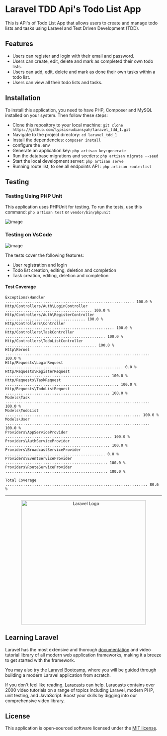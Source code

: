 # Laravel TDD Api's Todo List App 

This is API's of Todo List App that allows users to create and manage todo lists and tasks using Laravel and Test Driven Development (TDD).

## Features

- Users can register and login with their email and password.
- Users can create, edit, delete and mark as completed their own todo lists.
- Users can add, edit, delete and mark as done their own tasks within a todo list.
- Users can view all their todo lists and tasks.

## Installation

To install this application, you need to have PHP, Composer and MySQL installed on your system. Then follow these steps:

- Clone this repository to your local machine: `git clone https://github.com/lypsisrudiansyah/laravel_tdd_1.git`
- Navigate to the project directory: `cd laravel_tdd_1`
- Install the dependencies: `composer install`
- configure the .env
- Generate an application key: `php artisan key:generate`
- Run the database migrations and seeders: `php artisan migrate --seed`
- Start the local development server: `php artisan serve`
- Running route list, to see all endpoints API : `php artisan route:list`

## Testing

### Testing Using PHP Unit
This application uses PHPUnit for testing. To run the tests, use this command:
`php artisan test`
or
`vendor/bin/phpunit`

![image](https://github.com/lypsisrudiansyah/laravel_tdd_1/assets/52348378/32d03105-17a2-4dc9-b77c-acb7eb80f057)

### Testing on VsCode
![image](https://github.com/lypsisrudiansyah/laravel_tdd_1/assets/52348378/860195e7-5ad1-4687-b847-d426148cc847)


The tests cover the following features:

- User registration and login
- Todo list creation, editing, deletion and completion
- Task creation, editing, deletion and completion

#### Test Coverage
```
Exceptions\Handler  .......................................................... 100.0 %  
Http/Controllers/Auth\LoginController  ....................................... 100.0 %  
Http/Controllers/Auth\RegisterController  .................................... 100.0 %  
Http/Controllers\Controller  ................................................. 100.0 %  
Http/Controllers\TaskController  ............................................. 100.0 %  
Http/Controllers\TodoListController  ......................................... 100.0 %  
Http\Kernel  ................................................................. 100.0 %  
Http/Requests\LoginRequest ..................................................... 0.0 %  
Http/Requests\RegisterRequest  ............................................... 100.0 %  
Http/Requests\TaskRequest  ................................................... 100.0 %  
Http/Requests\TodoListRequest  ............................................... 100.0 %  
Models\Task  ................................................................. 100.0 %  
Models\TodoList  ............................................................. 100.0 %  
Models\User  ................................................................. 100.0 %  
Providers\AppServiceProvider  ................................................ 100.0 %  
Providers\AuthServiceProvider  ............................................... 100.0 %  
Providers\BroadcastServiceProvider ............................................. 0.0 %  
Providers\EventServiceProvider  .............................................. 100.0 %  
Providers\RouteServiceProvider  .............................................. 100.0 %  

Total Coverage ................................................................ 80.6 %  
```

---

<p align="center"><a href="https://laravel.com" target="_blank"><img src="https://raw.githubusercontent.com/laravel/art/master/logo-lockup/5%20SVG/2%20CMYK/1%20Full%20Color/laravel-logolockup-cmyk-red.svg" width="400" alt="Laravel Logo"></a></p>

## Learning Laravel

Laravel has the most extensive and thorough [documentation](https://laravel.com/docs) and video tutorial library of all modern web application frameworks, making it a breeze to get started with the framework.

You may also try the [Laravel Bootcamp](https://bootcamp.laravel.com), where you will be guided through building a modern Laravel application from scratch.

If you don't feel like reading, [Laracasts](https://laracasts.com) can help. Laracasts contains over 2000 video tutorials on a range of topics including Laravel, modern PHP, unit testing, and JavaScript. Boost your skills by digging into our comprehensive video library.

## License

This application is open-sourced software licensed under the [MIT license](https://opensource.org/licenses/MIT).

